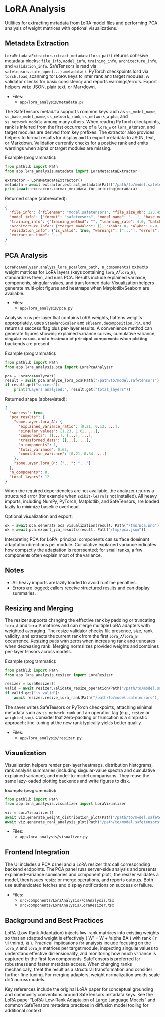 # LoRA Analysis

Utilities for extracting metadata from LoRA model files and performing PCA analysis of weight matrices with optional visualizations.

## Metadata Extraction

`LoraMetadataExtractor.extract_metadata(lora_path)` returns cohesive metadata blocks: `file_info`, `model_info`, `training_info`, `architecture_info`, and `validation_info`. SafeTensors is read via `safetensors.safe_open(...).metadata()`. PyTorch checkpoints load via `torch.load`, scanning for LoRA keys to infer rank and target modules. A validator checks for basic consistency and reports warnings/errors. Export helpers write JSON, plain text, or Markdown.

- Files:
  - `app/lora_analysis/metadata.py`

The SafeTensors metadata supports common keys such as `ss_model_name`, `ss_base_model_name`, `ss_network_rank`, `ss_network_alpha`, and `ss_network_module` among many others. When reading PyTorch checkpoints, rank is inferred from the first occurrence of a `lora_A` or `lora_B` tensor, and target modules are derived from key prefixes. The extractor also provides helpers to format results for display and to export metadata to JSON, text, or Markdown. Validation currently checks for a positive rank and emits warnings when alpha or target modules are missing.

Example (programmatic):

```python
from pathlib import Path
from app.lora_analysis.metadata import LoraMetadataExtractor

extractor = LoraMetadataExtractor()
metadata = await extractor.extract_metadata(Path("/path/to/model.safetensors"))
print(await extractor.format_metadata_for_printing(metadata))
```

Returned shape (abbreviated):

```json
{
  "file_info": {"filename": "model.safetensors", "file_size_mb": 123.45, "file_extension": ".safetensors", "modified_time": "..."},
  "model_info": {"format": "safetensors", "model_name": "...", "base_model": "...", "network_rank": 16, "network_alpha": 32.0, "network_module": "q_proj,v_proj", "all_metadata": {"ss_model_name": "...", "ss_network_rank": "16", "...": "..."}},
  "training_info": {"training_method": "", "learning_rate": 0.0, "batch_size": 0, "epochs": 0, "steps": 0, ...},
  "architecture_info": {"target_modules": [], "rank": 0, "alpha": 0.0, ...},
  "validation_info": {"is_valid": true, "warnings": ["..."], "errors": []},
  "extraction_time": "..."
}
```

## PCA Analysis

`LoraPcaAnalyzer.analyze_lora_pca(lora_path, n_components)` extracts weight matrices for LoRA layers (keys containing `lora_A`/`lora_B`), standardizes them, and runs PCA. Results include explained variance, components, singular values, and transformed data. Visualization helpers generate multi-plot figures and heatmaps when Matplotlib/Seaborn are available.

- Files:
  - `app/lora_analysis/pca.py`

Analysis runs per layer that contains LoRA weights, flattens weights appropriately, uses `StandardScaler` and `sklearn.decomposition.PCA`, and returns a success flag plus per-layer results. A convenience method can generate figures showing explained variance curves, cumulative variance, singular values, and a heatmap of principal components when plotting backends are present.

Example (programmatic):

```python
from pathlib import Path
from app.lora_analysis.pca import LoraPcaAnalyzer

pca = LoraPcaAnalyzer()
result = await pca.analyze_lora_pca(Path("/path/to/model.safetensors"), n_components=8)
if result.get("success"):
    print("Layers analyzed:", result.get("total_layers"))
```

Returned shape (abbreviated):

```json
{
  "success": true,
  "pca_results": {
    "some.layer.lora_A": {
      "explained_variance_ratio": [0.21, 0.13, ...],
      "singular_values": [1.23, 1.01, ...],
      "components": [[...], [...], ...],
      "transformed_data": [[...], ...],
      "n_components": 8,
      "total_variance": 0.62,
      "cumulative_variance": [0.21, 0.34, ...]
    },
    "some.layer.lora_B": {"...": "..."}
  },
  "n_components": 8,
  "total_layers": 12
}
```

When the required dependencies are not available, the analyzer returns a structured error (for example when `scikit-learn` is not installed). All heavy imports, including NumPy, PyTorch, Matplotlib, and SafeTensors, are loaded lazily to minimize baseline overhead.

Optional visualization and export:

```python
ok = await pca.generate_pca_visualization(result, Path("/tmp/pca.png"))
ok = await pca.export_pca_results(result, Path("/tmp/pca.json"))
```

Interpreting PCA for LoRA: principal components can surface dominant adaptation directions per module. Cumulative explained variance indicates how compactly the adaptation is represented; for small ranks, a few components often explain most of the variance.

## Notes

- All heavy imports are lazily loaded to avoid runtime penalties.
- Errors are logged; callers receive structured results and can display summaries.

## Resizing and Merging

The resizer supports changing the effective rank by padding or truncating `lora_A` and `lora_B` matrices and can merge multiple LoRA adapters with weighted averaging. The resize validator checks file presence, size, rank validity, and extracts the current rank from the first `lora_A`/`lora_B` occurrence. Resizing pads with zeros when increasing rank and truncates when decreasing rank. Merging normalizes provided weights and combines per-layer tensors across models.

Example (programmatic):

```python
from pathlib import Path
from app.lora_analysis.resizer import LoraResizer

resizer = LoraResizer()
valid = await resizer.validate_resize_operation(Path("/path/to/model.safetensors"), new_rank=32)
if valid.get("is_valid"):
    await resizer.resize_lora_rank(Path("/path/to/model.safetensors"), 32, Path("/tmp/out.safetensors"))
```

The saver writes SafeTensors or PyTorch checkpoints, attaching minimal metadata such as `ss_network_rank` and an operation tag (e.g., `resize` or `weighted_sum`). Consider that zero-padding or truncation is a simplistic approach; fine-tuning at the new rank typically yields better quality.

- Files:
  - `app/lora_analysis/resizer.py`

## Visualization

Visualization helpers render per-layer heatmaps, distribution histograms, rank analysis summaries (including singular-value spectra and cumulative explained variance), and model-to-model comparisons. They reuse the same lazy-loaded plotting backends and write figures to disk.

Example (programmatic):

```python
from pathlib import Path
from app.lora_analysis.visualizer import LoraVisualizer

viz = LoraVisualizer()
await viz.generate_weight_distribution_plot(Path("/path/to/model.safetensors"), Path("/tmp/dist.png"))
await viz.generate_rank_analysis_plot(Path("/path/to/model.safetensors"), Path("/tmp/rank.png"))
```

- Files:
  - `app/lora_analysis/visualizer.py`

## Frontend Integration

The UI includes a PCA panel and a LoRA resizer that call corresponding backend endpoints. The PCA panel runs server-side analysis and presents explained-variance summaries and component plots; the resizer validates a model, then issues resize or merge operations, and reports outputs. Both use authenticated fetches and display notifications on success or failure.

- Files:
  - `src/components/LoraAnalysis/PcaAnalysis.tsx`
  - `src/components/LoraAnalysis/LoraResizer.tsx`

## Background and Best Practices

LoRA (Low-Rank Adaptation) injects low-rank matrices into existing weights so that an adapted weight is effectively \( W' = W + \alpha BA \) with rank \( r \ll \min(d, k) \). Practical implications for analysis include focusing on the `lora_A` and `lora_B` matrices per target module, inspecting singular values to understand effective dimensionality, and monitoring how much variance is captured by the first few components. SafeTensors is preferred for robustness and faster metadata access. When changing ranks mechanically, treat the result as a structural transformation and consider further fine-tuning. For merging adapters, weight normalization avoids scale drift across models.

Key references include the original LoRA paper for conceptual grounding and community conventions around SafeTensors metadata keys. See the LoRA paper “LoRA: Low-Rank Adaptation of Large Language Models” and common SafeTensors metadata practices in diffusion model tooling for additional context.
